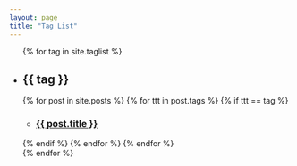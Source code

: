 ```yaml
---
layout: page
title: "Tag List"
---
```


<ul>
  {% for tag in site.taglist %}
  <li class="archive_list">
    <h2>{{ tag }}</h2>
  {% for post in site.posts %}
  {% for ttt in post.tags %}
  {% if ttt == tag %}
    <ul>
    <li><h3><a class="archive_list_article_link" href='{{ site.baseurl }}/{{ post.url }}'>{{ post.title }}</a></h3></li>
    </ul>
  {% endif %}
  {% endfor %}
  {% endfor %}
  </li>
  {% endfor %}
</ul>
